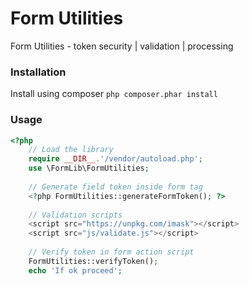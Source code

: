 # Form Utilities
Form Utilities - token security | validation | processing
### Installation
Install using composer `php composer.phar install`
### Usage
```php
<?php
    // Load the library
    require __DIR__.'/vendor/autoload.php';
    use \FormLib\FormUtilities;
    
    // Generate field token inside form tag
    <?php FormUtilities::generateFormToken(); ?>
    
    // Validation scripts
    <script src="https://unpkg.com/imask"></script>
    <script src="js/validate.js"></script>
    
    // Verify token in form action script
    FormUtilities::verifyToken();
    echo 'If ok proceed';
```